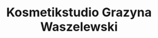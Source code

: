 ---
title: "Kosmetikstudio Grazyna Waszelewski"
url: /paderborn/kosmetikstudio-grazyna-waszelewski/
shop: Kosmetik
---